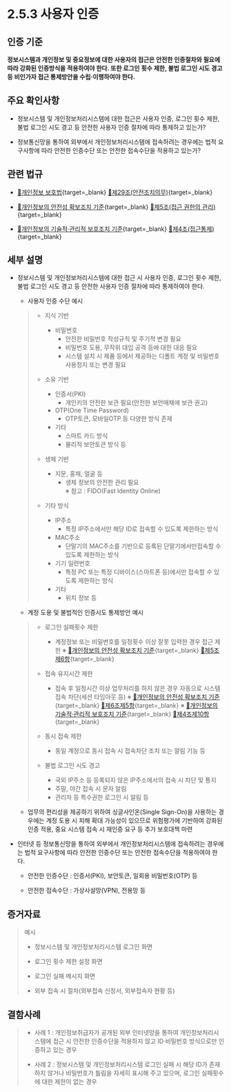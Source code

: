 # 2.5.3 사용자 인증

## 인증 기준

**정보시스템과 개인정보 및 중요정보에 대한 사용자의 접근은 안전한 인증절차와 필요에 따라 강화된 인증방식을 적용하여야 한다. 또한 로그인 횟수 제한, 불법 로그인 시도 경고 등 비인가자 접근 통제방안을 수립·이행하여야 한다.**

## 주요 확인사항

- 정보시스템 및 개인정보처리시스템에 대한 접근은 사용자 인증, 로그인 횟수 제한, 불법 로그인 시도 경고 등 안전한 사용자 인증 절차에 따라 통제하고 있는가?

- 정보통신망을 통하여 외부에서 개인정보처리시스템에 접속하려는 경우에는 법적 요구사항에 따라 안전한 인증수단 또는 안전한 접속수단을 적용하고 있는가?

## 관련 법규

- [🔗개인정보 보호법](https://www.law.go.kr/법령/개인정보보호법/(20200805,16930,20200204)/제29조 "새 창에서 열기"){target=_blank} [🔗제29조(안전조치의무)](https://www.law.go.kr/법령/개인정보보호법/제29조 "새 창에서 열기"){target=_blank}

- [🔗개인정보의 안전성 확보조치 기준](https://www.law.go.kr/행정규칙/(개인정보보호위원회)개인정보의안전성확보조치기준/(2021-2,20210915)/제5조 "새 창에서 열기"){target=_blank} [🔗제5조(접근 권한의 관리)](https://www.law.go.kr/행정규칙/(개인정보보호위원회)개인정보의안전성확보조치기준/제5조 "새 창에서 열기"){target=_blank}

- [🔗개인정보의 기술적·관리적 보호조치 기준](https://www.law.go.kr/행정규칙/(개인정보보호위원회)개인정보의기술적·관리적보호조치기준/(2021-3,20210915)/제4조 "새 창에서 열기"){target=_blank} [🔗제4조(접근통제)](https://www.law.go.kr/행정규칙/(개인정보보호위원회)개인정보의기술적·관리적보호조치기준/제4조 "새 창에서 열기"){target=_blank}

## 세부 설명

- 정보시스템 및 개인정보처리시스템에 대한 접근 시 사용자 인증, 로그인 횟수 제한, 불법 로그인 시도 경고 등 안전한 사용자 인증 절차에 따라 통제하여야 한다.

    - 사용자 인증 수단 예시
    >
    > - 지식 기반
    >     - 비밀번호
    >         - 안전한 비밀번호 작성규칙 및 주기적 변경 필요
    >         - 비밀번호 도용, 무작위 대입 공격 등에 대한 대응 필요
    >         - 시스템 설치 시 제품 등에서 제공하는 디폴트 계정 및 비밀번호 사용정지 또는 변경 필요
    >
    > - 소유 기반
    >     - 인증서(PKI)
    >         - 개인키의 안전한 보관 필요(안전한 보안매체에 보관 권고)
    >     - OTP(One Time Password)
    >         - OTP토큰, 모바일OTP 등 다양한 방식 존재
    >     - 기타
    >         - 스마트 카드 방식
    >         - 물리적 보안토큰 방식 등
    >
    > - 생체 기반
    >     - 지문, 홍채, 얼굴 등
    >         - 생체 정보의 안전한 관리 필요  
    >           ※ 참고 : FIDO(Fast Identity Online)
    >
    > - 기타 방식
    >     - IP주소
    >         - 특정 IP주소에서만 해당 ID로 접속할 수 있도록 제한하는 방식
    >     - MAC주소
    >         - 단말기의 MAC주소를 기반으로 등록된 단말기에서만접속할 수 있도록 제한하는 방식
    >     - 기기 일련번호
    >         - 특정 PC 또는 특정 디바이스(스마트폰 등)에서만 접속할 수 있도록 제한하는 방식
    >     - 기타
    >         - 위치 정보 등

    - 계정 도용 및 불법적인 인증시도 통제방안 예시
    >
    > - 로그인 실패횟수 제한
    >     - 계정정보 또는 비밀번호를 일정횟수 이상 잘못 입력한 경우 접근 제한
    >       ※ [🔗개인정보의 안전성 확보조치 기준](https://www.law.go.kr/행정규칙/(개인정보보호위원회)개인정보의안전성확보조치기준/(2021-2,20210915)/제5조제6항 "새 창에서 열기"){target=_blank} [🔗제5조제6항](https://www.law.go.kr/행정규칙/(개인정보보호위원회)개인정보의안전성확보조치기준/제5조제6항 "새 창에서 열기"){target=_blank}
    >
    > - 접속 유지시간 제한
    >     - 접속 후 일정시간 이상 업무처리를 하지 않은 경우 자동으로 시스템 접속 차단(세션 타임아웃 등)
    >       ※ [🔗개인정보의 안전성 확보조치 기준](https://www.law.go.kr/행정규칙/(개인정보보호위원회)개인정보의안전성확보조치기준/(2021-2,20210915)/제6조제5항 "새 창에서 열기"){target=_blank} [🔗제6조제5항](https://www.law.go.kr/행정규칙/(개인정보보호위원회)개인정보의안전성확보조치기준/제6조제5항 "새 창에서 열기"){target=_blank}
    >       ※ [🔗개인정보의 기술적·관리적 보호조치 기준](https://www.law.go.kr/행정규칙/(개인정보보호위원회)개인정보의기술적·관리적보호조치기준/(2021-3,20210915)/제4조제10항 "새 창에서 열기"){target=_blank} [🔗제4조제10항](https://www.law.go.kr/행정규칙/(개인정보보호위원회)개인정보의기술적·관리적보호조치기준/제4조제10항 "새 창에서 열기"){target=_blank}
    >
    > - 동시 접속 제한
    >     - 동일 계정으로 동시 접속 시 접속차단 조치 또는 알림 기능 등
    >
    > - 불법 로그인 시도 경고
    >     - 국외 IP주소 등 등록되지 않은 IP주소에서의 접속 시 차단 및 통지
    >     - 주말, 야간 접속 시 문자 알림
    >     - 관리자 등 특수권한 로그인 시 알림 등

    - 업무의 편리성을 제공하기 위하여 싱글사인온(Single Sign-On)을 사용하는 경우에는 계정 도용 시 피해 확대 가능성이 있으므로 위험평가에 기반하여 강화된 인증 적용, 중요 시스템 접속 시 재인증 요구 등 추가 보호대책 마련

- 인터넷 등 정보통신망을 통하여 외부에서 개인정보처리시스템에 접속하려는 경우에는 법적 요구사항에 따라 안전한 인증수단 또는 안전한 접속수단을 적용하여야 한다.

    - 안전한 인증수단 : 인증서(PKI), 보안토큰, 일회용 비밀번호(OTP) 등

    - 안전한 접속수단 : 가상사설망(VPN), 전용망 등

## 증거자료

> 예시
>
> - 정보시스템 및 개인정보처리시스템 로그인 화면
>
> - 로그인 횟수 제한 설정 화면
>
> - 로그인 실패 메시지 화면
>
> - 외부 접속 시 절차(외부접속 신청서, 외부접속자 현황 등)

## 결함사례

> - 사례 1 : 개인정보취급자가 공개된 외부 인터넷망을 통하여 개인정보처리시스템에 접근 시 안전한 인증수단을 적용하지 않고 ID·비밀번호 방식으로만 인증하고 있는 경우
>
> - 사례 2 : 정보시스템 및 개인정보처리시스템 로그인 실패 시 해당 ID가 존재하지 않거나 비밀번호가 틀림을 자세히 표시해 주고 있으며, 로그인 실패횟수에 대한 제한이 없는 경우
